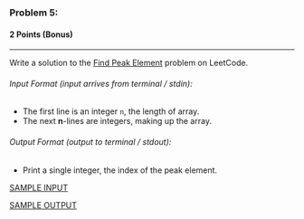 ### Problem 5:
#### 2 Points (Bonus)

---

Write a solution to the [Find Peak Element](https://leetcode.com/problems/find-peak-element/) problem on LeetCode. 


###### Input Format (input arrives from terminal / stdin):

- The first line is an integer <code>n</code>, the length of  array.
- The next **n**-lines are integers, making up the array.

###### Output Format (output to terminal / stdout):

- Print a single integer, the index of the peak element.

[SAMPLE INPUT](input.txt)

[SAMPLE OUTPUT](output.txt)
